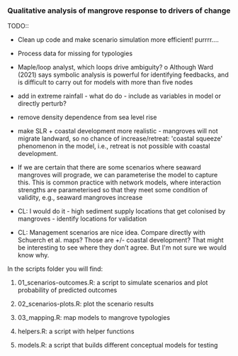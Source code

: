 ### Qualitative analysis of mangrove response to drivers of change

TODO:: 
- Clean up code and make scenario simulation more efficient! purrrr....
-	Process data for missing for typologies
-	Maple/loop analyst, which loops drive ambiguity?
o	Although Ward (2021) says symbolic analysis is powerful for identifying feedbacks, and is difficult to carry out for models with more than five nodes

- add in extreme rainfall - what do do - include as variables in model or directly perturb?
- remove density dependence from sea level rise
- make SLR + coastal development more realistic - mangroves will not migrate landward, so no chance of increase/retreat: 'coastal squeeze' phenomenon in the model, i.e., retreat is not possible with coastal development.  
- If we are certain that there are some scenarios where seaward mangroves will prograde, we can parameterise the model to capture this. This is common practice with network models, where interaction strengths are parameterised so that they meet some condition of validity, e.g., seaward mangroves increase
- CL: I would do it - high sediment supply locations that get colonised by mangroves - identify locations for validation
- CL: Management scenarios are nice idea. Compare directly with Schuerch et al. maps? Those are +/- coastal development? That might be interesting to see where they don’t agree. But I'm not sure we would know why.

In the scripts folder you will find:

1. 01_scenarios-outcomes.R: a script to simulate scenarios and plot probability of predicted outcomes

2. 02_scenarios-plots.R: plot the scenario results

3. 03_mapping.R: map models to mangrove typologies

4. helpers.R: a script with helper functions

5. models.R: a script that builds different conceptual models for testing
  
